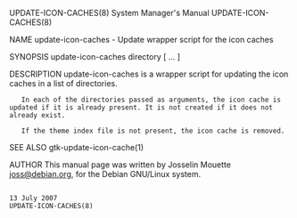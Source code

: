 UPDATE-ICON-CACHES(8)                                                            System Manager's Manual                                                            UPDATE-ICON-CACHES(8)

NAME
       update-icon-caches - Update wrapper script for the icon caches

SYNOPSIS
       update-icon-caches directory [ ... ]

DESCRIPTION
       update-icon-caches is a wrapper script for updating the icon caches in a list of directories.

       In each of the directories passed as arguments, the icon cache is updated if it is already present. It is not created if it does not already exist.

       If the theme index file is not present, the icon cache is removed.

SEE ALSO
       gtk-update-icon-cache(1)

AUTHOR
       This manual page was written by Josselin Mouette <joss@debian.org>, for the Debian GNU/Linux system.

                                                                                       13 July 2007                                                                 UPDATE-ICON-CACHES(8)
